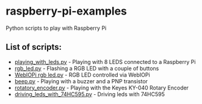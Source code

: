 # raspberry-pi-examples
Python scripts to play with Raspberry Pi

## List of scripts:
 - [playing_with_leds.py](playing_with_leds.py) - Playing with 8 LEDS connected to a Raspberry Pi
 - [rgb_led.py](rgb_led.py) - Flashing a RGB LED with a couple of buttons
 - [WebIOPi rgb led.py](WebIOPi-rgbled) - RGB LED controlled via WebIOPi
 - [beep.py](beep.py) - Playing with a buzzer and a PNP transistor
 - [rotatory_encoder.py](rotatory_encoder.py) - Playing with the Keyes KY-040 Rotary Encoder
 - [driving_leds_with_74HC595.py](driving_leds_with_74HC595.py) - Driving leds with 74HC595
